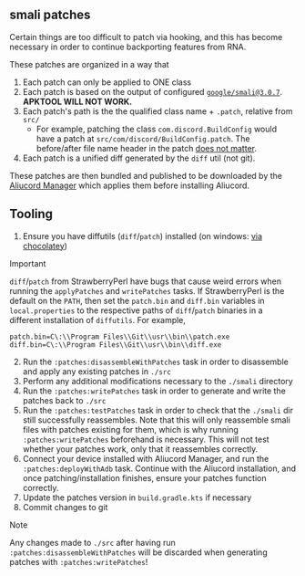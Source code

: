 ## smali patches

Certain things are too difficult to patch via hooking, and this has become necessary in order to continue backporting features from RNA.

These patches are organized in a way that

1. Each patch can only be applied to ONE class
2. Each patch is based on the output of configured [`google/smali@3.0.7`](https://github.com/google/smali). **APKTOOL WILL NOT WORK.**
3. Each patch's path is the the qualified class name + `.patch`, relative from `src/`
    - For example, patching the class `com.discord.BuildConfig` would have a patch at `src/com/discord/BuildConfig.patch`. The before/after file name
      header in the patch <ins>does not matter</ins>.
4. Each patch is a unified diff generated by the `diff` util (not git).

These patches are then bundled and published to be downloaded by the [Aliucord Manager](https://github.com/Aliucord/Manager) which applies them before
installing Aliucord.

## Tooling

1. Ensure you have diffutils (`diff`/`patch`) installed (on windows: [via chocolatey](https://community.chocolatey.org/packages/diffutils))

> [!IMPORTANT]
> `diff`/`patch` from StrawberryPerl have bugs that cause weird errors when running the `applyPatches` and `writePatches` tasks.
> If StrawberryPerl is the default on the `PATH`, then set the `patch.bin` and `diff.bin` variables in `local.properties` to the respective
> paths of `diff`/`patch` binaries in a different installation of `diffutils`. For example,
> ```properties
> patch.bin=C\:\\Program Files\\Git\\usr\\bin\\patch.exe
> diff.bin=C\:\\Program Files\\Git\\usr\\bin\\diff.exe
> ```

2. Run the `:patches:disassembleWithPatches` task in order to disassemble and apply any existing patches in `./src`
3. Perform any additional modifications necessary to the `./smali` directory
4. Run the `:patches:writePatches` task in order to generate and write the patches back to `./src`
5. Run the `:patches:testPatches` task in order to check that the `./smali` dir still successfully reassembles.
   Note that this will only reassemble smali files with patches existing for them,
   which is why running `:patches:writePatches` beforehand is necessary. This will not test whether your patches
   work, only that it reassembles correctly.
6. Connect your device installed with Aliucord Manager, and run the `:patches:deployWithAdb` task. Continue with the
   Aliucord installation, and once patching/installation finishes, ensure your patches function correctly.
7. Update the patches version in `build.gradle.kts` if necessary
8. Commit changes to git

> [!NOTE]
> Any changes made to `./src` after having run `:patches:disassembleWithPatches` will be discarded
> when generating patches with `:patches:writePatches`!
